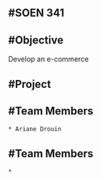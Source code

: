 #SOEN 341
------

#Objective
------
Develop an e-commerce

#Project
------

#Team Members
------
	* Ariane Drouin
	
#Team Members
------
	*
